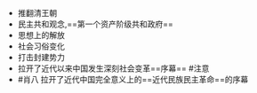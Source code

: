 - 推翻清王朝
- 民主共和观念,==第一个资产阶级共和政府==
- 思想上的解放
- 社会习俗变化
- 打击封建势力
- 拉开了近代以来中国发生深刻社会变革==序幕== #注意
- #肖八 拉开了近代中国完全意义上的==近代民族民主革命==的序幕 